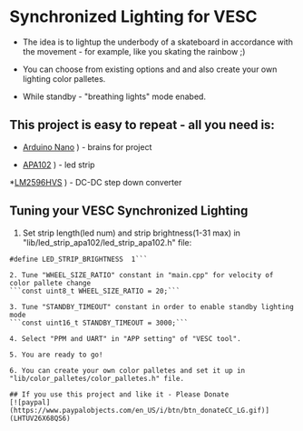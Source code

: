 # Synchronized Lighting for VESC

* The idea is to lightup the underbody of a skateboard in accordance with the movement - for example, like you skating the rainbow ;)

* You can choose from existing options and and also create your own lighting color palletes.

* While standby - "breathing lights" mode enabed.


## This project is easy to repeat - all you need is:

* [Arduino Nano](https://aliexpress.com/item/Nano-V3-ATmega328-CH340G-Micro-USB-Pin-headers-NOT-soldered-Compatible-for-Arduino-Nano-V3-0/32664577152.html)
) - brains for project

* [APA102](https://aliexpress.com/item/1m-5m-APA102-Smart-LED-Pixel-Strip-30-60-144-LEDs-Pixels-m-IP30-IP65-IP67/32780224340.html)
) - led strip

*[LM2596HVS](https://aliexpress.com/item/DC-DC-Converter-Adjustable-Power-Supply-DC-DC-Step-Down-3A-LM2596HVS-LM2596HV-DC-Step-Down/32485142548.html)
) -  DC-DC step down converter


## Tuning your VESC Synchronized Lighting

1. Set strip length(led num) and strip brightness(1-31 max) in "lib/led_strip_apa102/led_strip_apa102.h" file:
```#define LED_COUNT  42
#define LED_STRIP_BRIGHTNESS  1```

2. Tune "WHEEL_SIZE_RATIO" constant in "main.cpp" for velocity of color pallete change
```const uint8_t WHEEL_SIZE_RATIO = 20;```

3. Tune "STANDBY_TIMEOUT" constant in order to enable standby lighting mode
```const uint16_t STANDBY_TIMEOUT = 3000;```

4. Select "PPM and UART" in "APP setting" of "VESC tool".

5. You are ready to go!

6. You can create your own color palletes and set it up in "lib/color_palletes/color_palletes.h" file.

## If you use this project and like it - Please Donate
[![paypal](https://www.paypalobjects.com/en_US/i/btn/btn_donateCC_LG.gif)](LHTUV26X68QS6)
